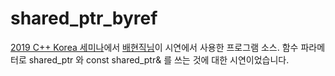 # shared_ptr_byref

[2019 C++ Korea 세미나](https://festa.io/events/226)에서 [배현직님](https://imays.blog.me/)이 시연에서 사용한 프로그램 소스.
함수 파라메터로 shared_ptr<T> 와 const shared_ptr<T>& 를 쓰는 것에 대한 시연이었습니다.
